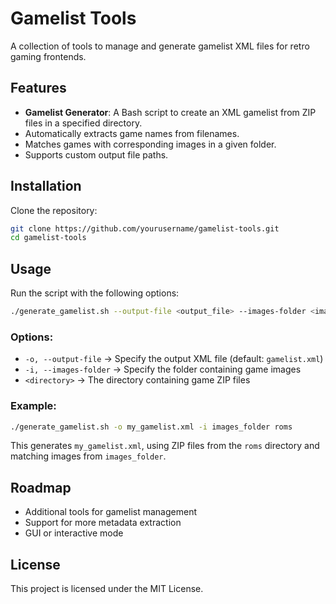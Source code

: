 # Gamelist Tools

A collection of tools to manage and generate gamelist XML files for retro gaming frontends.

## Features
- **Gamelist Generator**: A Bash script to create an XML gamelist from ZIP files in a specified directory.
- Automatically extracts game names from filenames.
- Matches games with corresponding images in a given folder.
- Supports custom output file paths.

## Installation
Clone the repository:
```sh
git clone https://github.com/yourusername/gamelist-tools.git
cd gamelist-tools
```

## Usage
Run the script with the following options:
```sh
./generate_gamelist.sh --output-file <output_file> --images-folder <images_folder> <directory>
```

### Options:
- `-o, --output-file` → Specify the output XML file (default: `gamelist.xml`)
- `-i, --images-folder` → Specify the folder containing game images
- `<directory>` → The directory containing game ZIP files

### Example:
```sh
./generate_gamelist.sh -o my_gamelist.xml -i images_folder roms
```
This generates `my_gamelist.xml`, using ZIP files from the `roms` directory and matching images from `images_folder`.

## Roadmap
- Additional tools for gamelist management
- Support for more metadata extraction
- GUI or interactive mode

## License
This project is licensed under the MIT License.


